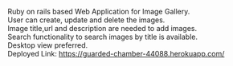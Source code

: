 Ruby on rails based Web Application for Image Gallery.<br>
User can create, update and delete the  images.<br>
Image title,url and description are needed to add images.<br>
Search functionality to search images by title is available.<br>
Desktop view preferred.<br>
Deployed Link: <link>https://guarded-chamber-44088.herokuapp.com/</link>
